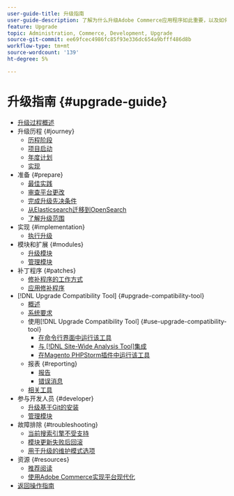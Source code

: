 ```yaml
---
user-guide-title: 升级指南
user-guide-description: 了解为什么升级Adobe Commerce应用程序如此重要，以及如何成功规划和执行升级。
feature: Upgrade
topic: Administration, Commerce, Development, Upgrade
source-git-commit: ee69fcec4986fc85f93e336dc654a9bfff486d8b
workflow-type: tm+mt
source-wordcount: '139'
ht-degree: 5%

---
```



# 升级指南 {#upgrade-guide}

- [升级过程概述](overview.md)
- 升级历程 {#journey}
   - [历程阶段](journey/phases.md)
   - [项目启动](journey/project-launch.md)
   - [年度计划](journey/annual-planning.md)
   - [实现](journey/implementation.md)
- 准备 {#prepare}
   - [最佳实践](prepare/best-practices.md)
   - [审查平台更改](prepare/platform-changes.md)
   - [完成升级先决条件](prepare/prerequisites.md)
   - [从Elasticsearch迁移到OpenSearch](prepare/opensearch-migration.md)
   - [了解升级范围](prepare/scope.md)
- 实现 {#implementation}
   - [执行升级](implementation/perform-upgrade.md)
- 模块和扩展 {#modules}
   - [升级模块](modules/upgrade.md)
   - [管理模块](modules/manage.md)
- 补丁程序 {#patches}
   - [修补程序的工作方式](patches/overview.md)
   - [应用修补程序](patches/apply.md)
- [!DNL Upgrade Compatibility Tool] {#upgrade-compatibility-tool}
   - [概述](upgrade-compatibility-tool/overview.md)
   - [系统要求](upgrade-compatibility-tool/prerequisites.md)
   - 使用[!DNL Upgrade Compatibility Tool] {#use-upgrade-compatibility-tool}
      - [在命令行界面中运行该工具](upgrade-compatibility-tool/run.md)
      - [与 [!DNL Site-Wide Analysis Tool]集成](upgrade-compatibility-tool/integrate-analysis-tool.md)
      - [在Magento PHPStorm插件中运行该工具](upgrade-compatibility-tool/run-configuration-phpstorm-plugin.md)
   - 报表 {#reporting}
      - [报告](upgrade-compatibility-tool/reports.md)
      - [错误消息](upgrade-compatibility-tool/error-messages.md)
   - [相关工具](upgrade-compatibility-tool/related-tools.md)
- 参与开发人员 {#developer}
   - [升级基于Git的安装](developer/git-installs.md)
   - [管理模块](developer/manage-modules.md)
- 故障排除 {#troubleshooting}
   - [当前搜索引擎不受支持](troubleshooting/search-engine-not-supported.md)
   - [模块更新失败后回滚](troubleshooting/roll-back-after-update-failure.md)
   - [用于升级的维护模式选项](troubleshooting/maintenance-mode-options.md)
- 资源 {#resources}
   - [推荐阅读](resources/recommended-reading.md)
   - [使用Adobe Commerce实现平台现代化](resources/recommended-upgrade-paths.md)
- [返回操作指南](https://experienceleague.adobe.com/docs/commerce-operations/operational-guides/home.html)

